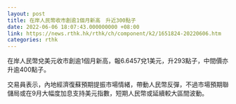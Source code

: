 ```yaml
---
layout: post
title: 在岸人民幣收市創逾1個月新高　升近300點子
date: 2022-06-06 18:07:43.000000000 +08:00
link: https://news.rthk.hk/rthk/ch/component/k2/1651824-20220606.htm
categories: rthk
---
```


在岸人民幣兌美元收市創逾1個月新高，報6.6457兌1美元，升293點子，中間價亦升逾400點子。

交易員表示，內地經濟復蘇預期提振市場情緒，帶動人民幣反彈，不過市場預期聯儲局或在9月大幅度加息支持美元指數，短期人民幣或延續較大區間波動。
